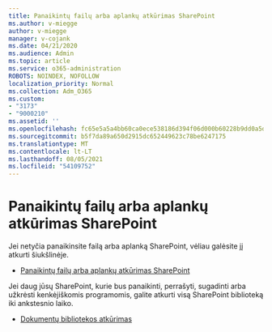 ```yaml
---
title: Panaikintų failų arba aplankų atkūrimas SharePoint
ms.author: v-miegge
author: v-miegge
manager: v-cojank
ms.date: 04/21/2020
ms.audience: Admin
ms.topic: article
ms.service: o365-administration
ROBOTS: NOINDEX, NOFOLLOW
localization_priority: Normal
ms.collection: Adm_O365
ms.custom:
- "3173"
- "9000210"
ms.assetid: ''
ms.openlocfilehash: fc65e5a5a4bb60ca0ece538186d394f06d000b60228b9dd0a5dfe0b7f0e7ad0d
ms.sourcegitcommit: b5f7da89a650d2915dc652449623c78be6247175
ms.translationtype: MT
ms.contentlocale: lt-LT
ms.lasthandoff: 08/05/2021
ms.locfileid: "54109752"
---
```

# <a name="restore-deleted-files-or-folders-in-sharepoint"></a>Panaikintų failų arba aplankų atkūrimas SharePoint

Jei netyčia panaikinsite failą arba aplanką SharePoint, vėliau galėsite jį atkurti šiukšlinėje.

* [Panaikintų failų arba aplankų atkūrimas SharePoint](https://support.microsoft.com/office/restore-items-in-the-recycle-bin-that-were-deleted-from-sharepoint-or-teams-6df466b6-55f2-4898-8d6e-c0dff851a0be)

Jei daug jūsų SharePoint, kurie bus panaikinti, perrašyti, sugadinti arba užkrėsti kenkėjiškomis programomis, galite atkurti visą SharePoint biblioteką iki ankstesnio laiko.

* [Dokumentų bibliotekos atkūrimas](https://support.office.com/article/restore-a-document-library-317791c3-8bd0-4dfd-8254-3ca90883d39a)